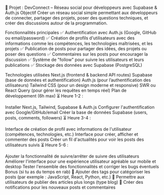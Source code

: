 🚀 Projet : DevConnect – Réseau social pour développeurs avec Supabase & Auth.js
Objectif
Créer un réseau social simple permettant aux développeurs de connecter, partager des projets, poser des questions techniques, et créer des discussions autour de la programmation.

Fonctionnalités principales
✅ Authentification avec Auth.js (Google, GitHub ou email/password)
✅ Création de profils d'utilisateurs avec des informations comme les compétences, les technologies maîtrisées, et les projets
✅ Publication de posts pour partager des idées, des projets ou poser des questions
✅ Commentaires sur les posts pour encourager la discussion
✅ Système de "follow" pour suivre les utilisateurs et leurs publications
✅ Stockage des données avec Supabase (PostgreSQL)

Technologies utilisées
Next.js (frontend & backend API routes)
Supabase (base de données et authentification)
Auth.js (pour l’authentification des utilisateurs)
Tailwind CSS (pour un design moderne et responsive)
SWR ou React Query (pour gérer les requêtes en temps réel)
Plan de développement (6h max)
⏳ Heure 1-2 :

Installer Next.js, Tailwind, Supabase & Auth.js
Configurer l'authentification avec Google/GitHub/email
Créer la base de données Supabase (users, posts, comments, followers)
⏳ Heure 3-4 :

Interface de création de profil avec informations de l'utilisateur (compétences, technologies, etc.)
Interface pour créer, afficher et commenter des posts
Créer un fil d'actualités pour voir les posts des utilisateurs suivis
⏳ Heure 5-6 :

Ajouter la fonctionnalité de suivre/arrêter de suivre des utilisateurs
Améliorer l'interface pour une expérience utilisateur agréable sur mobile et desktop
Tester l'ensemble des fonctionnalités et corriger les bugs éventuels
Bonus (si tu as du temps en rab)
🔹 Ajouter des tags pour catégoriser les posts (par exemple : JavaScript, React, Python, etc.)
🔹 Permettre aux utilisateurs de publier des articles plus longs (type blog)
🔹 Créer des notifications pour les nouveaux posts et commentaires